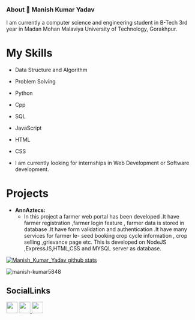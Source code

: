 ### About 👋 Manish Kumar Yadav
I am currently a computer science and engineering student in B-Tech 3rd year in Madan Mohan Malaviya University of Technology, Gorakhpur.
 
 
 # My Skills
 -  Data Structure and Algorithm
 -  Problem Solving
 -  Python
 -  Cpp
 -  SQL
 -  JavaScript 
 -  HTML
 -  CSS

- I am currently looking for internships in Web Development or Software development.



# Projects
- **AnnAztecs:**
  - In this project a farmer web portal has been developed .It have farmer registration ,farmer login feature , farmer data is stored in database .It have form validation and     authentication .It have many services for farmer le- seed booking crop cycle information , crop selling ,grievance page etc. This is developed on NodeJS ,ExpressJS,HTML,CSS and MYSQL server as database.
 
<!--
<img align="left" width="400" height="200" src="https://github-readme-stats.vercel.app/api/top-langs/?username=aman2000jaiswal14&layout=compact&hide=html&theme=radical" alt="aman2000jaiswal14" />
-->
[![Manish_Kumar_Yadav github stats](https://github-readme-stats.vercel.app/api?username=manish-kumar5848)](https://github.com/manish-kumar5848/github-readme-stats)
<p align="left"> <img src="https://komarev.com/ghpvc/?username=manish-kumar5848" alt="manish-kumar5848" /> </p>
 
## SocialLinks
<a href="https://github.com/manish-kumar5848"><img src="https://github.com/favicon.ico" padding="35" width="30" height="30" ></a>    <a                href="https://www.instagram.com/the_unknown_quantity_58/"> <img src="https://image.flaticon.com/icons/svg/733/733614.svg" width="30" height="30"> <a   
  href="https://www.linkedin.com/in/manish-kumar-yadav-25b486176/"><img src="https://www.flaticon.com/svg/static/icons/svg/174/174857.svg" width="30" height="30"></a>
 

<!--
**manish-kumar5848/manish-kumar5848** is a ✨ _special_ ✨ repository because its `README.md` (this file) appears on your GitHub profile.

Here are some ideas to get you started:

- 🔭 I’m currently working on ...
- 🌱 I’m currently learning ...
- 👯 I’m looking to collaborate on ...
- 🤔 I’m looking for help with ...
- 💬 Ask me about ...
- 📫 How to reach me: ...
- 😄 Pronouns: ...
- ⚡ Fun fact: ...
-->

